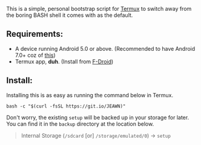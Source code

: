 This is a simple, personal bootstrap script for [Termux](https://github.com/termux/termux-app/releases) to switch away from the boring BASH shell it comes with as the default.

## Requirements:
 - A device running Android 5.0 or above. (Recommended to have Android 7.0+ coz of [this](https://www.reddit.com/r/termux/comments/dnzdbs/end_of_android56_support_on_20200101/))
 - Termux app, __duh__. (Install from [F-Droid](https://f-droid.org/packages/com.termux/))

## Install:
Installing this is as easy as running the command below in Termux.
```shell
bash -c "$(curl -fsSL https://git.io/JEAWN)"
```

Don't worry, the existing `setup` will be backed up in your storage for later. You can find it in the `backup` directory at the location below.
> Internal Storage (`/sdcard` [or] `/storage/emulated/0`) -> `setup`
